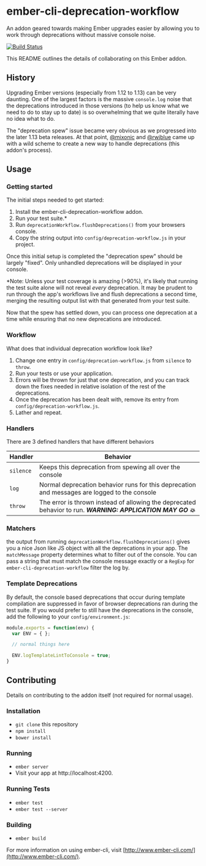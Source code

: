 # ember-cli-deprecation-workflow

An addon geared towards making Ember upgrades easier by allowing you to work through deprecations without massive console noise.

[![Build Status](https://travis-ci.org/mixonic/ember-cli-deprecation-workflow.svg)](https://travis-ci.org/mixonic/ember-cli-deprecation-workflow)

This README outlines the details of collaborating on this Ember addon.

## History

Upgrading Ember versions (especially from 1.12 to 1.13) can be very daunting. One of the largest factors is the massive `console.log` noise that the deprecations
introduced in those versions (to help us know what we need to do to stay up to date) is so overwhelming that we quite literally have no idea what to do.

The "deprecation spew" issue became very obvious as we progressed into the later 1.13 beta releases. At that point, [@mixonic](https://twitter.com/mixonic) and [@rwjblue](https://twitter.com/rwjblue)
came up with a wild scheme to create a new way to handle deprecations (this addon's process).

## Usage

### Getting started

The initial steps needed to get started:

1. Install the  ember-cli-deprecation-workflow addon.
2. Run your test suite.*
3. Run `deprecationWorkflow.flushDeprecations()` from your browsers console.
4. Copy the string output into `config/deprecation-workflow.js` in your project.

Once this initial setup is completed the "deprecation spew" should be largely "fixed".  Only unhandled deprecations will be displayed in your console.

*Note: Unless your test coverage is amazing (>90%), it's likely that running the test suite alone will not reveal _every_ deprecation. It may be prudent to run through the app's workflows live and flush deprecations a second time, merging the resulting output list with that generated from your test suite.

Now that the spew has settled down, you can process one deprecation at a time while ensuring that no new deprecations are introduced.

### Workflow

What does that individual deprecation workflow look like?

1. Change one entry in `config/deprecation-workflow.js` from `silence` to `throw`.
2. Run your tests or use your application.
3. Errors will be thrown for just that one deprecation, and you can track down the fixes needed in relative isolation of the rest of the deprecations.
4. Once the deprecation has been dealt with, remove its entry from `config/deprecation-workflow.js`.
5. Lather and repeat.

### Handlers

There are 3 defined handlers that have different behaviors

 Handler | Behavior
 ------- | --------
 `silence` | Keeps this deprecation from spewing all over the console
 `log` | Normal deprecation behavior runs for this deprecation and messages are logged to the console
 `throw` | The error is thrown instead of allowing the deprecated behavior to run. ***WARNING: APPLICATION MAY GO :boom:***

### Matchers

the output from running `deprecationWorkflow.flushDeprecations()` gives you a nice Json like JS object with all the deprecations in your app. The `matchMessage` property determines what to filter out of the console. You can pass a string that must match the console message exactly or a `RegExp` for `ember-cli-deprecation-workflow` filter the log by.

### Template Deprecations

By default, the console based deprecations that occur during template compilation
are suppressed in favor of browser deprecations ran during the test suite. If you
would prefer to still have the deprecations in the console, add the following to
your `config/environment.js`:

```javascript
module.exports = function(env) {
  var ENV = { };

  // normal things here

  ENV.logTemplateLintToConsole = true;
}
```

## Contributing

Details on contributing to the addon itself (not required for normal usage).

### Installation

* `git clone` this repository
* `npm install`
* `bower install`

### Running

* `ember server`
* Visit your app at http://localhost:4200.

### Running Tests

* `ember test`
* `ember test --server`

### Building

* `ember build`

For more information on using ember-cli, visit [http://www.ember-cli.com/](http://www.ember-cli.com/).
